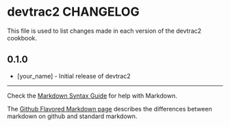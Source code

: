 devtrac2 CHANGELOG
==================

This file is used to list changes made in each version of the devtrac2 cookbook.

0.1.0
-----
- [your_name] - Initial release of devtrac2

- - -
Check the [Markdown Syntax Guide](http://daringfireball.net/projects/markdown/syntax) for help with Markdown.

The [Github Flavored Markdown page](http://github.github.com/github-flavored-markdown/) describes the differences between markdown on github and standard markdown.
